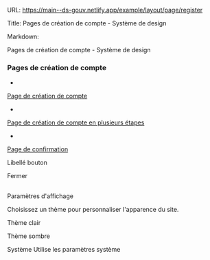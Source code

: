 URL:
https://main--ds-gouv.netlify.app/example/layout/page/register

Title:
Pages de création de compte - Système de design

Markdown:

Pages de création de compte - Système de design


### Pages de création de compte


-
[Page de création de compte](1-single)


-
[Page de création de compte en plusieurs étapes](2-steps)


-
[Page de confirmation](3-confirmation)


Libellé bouton


Fermer


##
Paramètres d'affichage


Choisissez un thème pour personnaliser l'apparence du site.


Thème clair


Thème sombre


Système
Utilise les paramètres système
